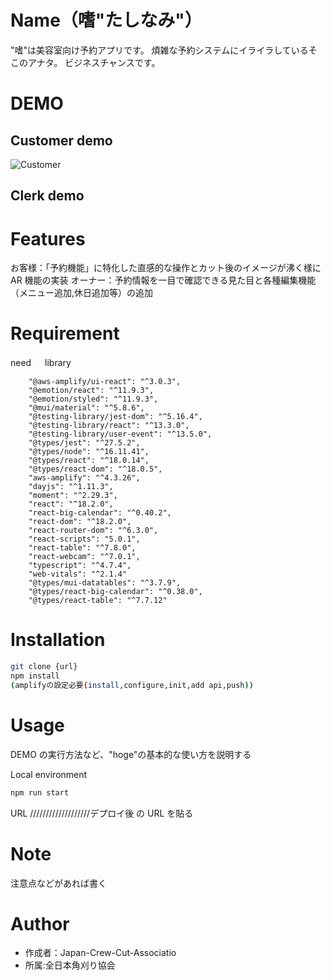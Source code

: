 # Name（嗜"たしなみ"）

"嗜"は美容室向け予約アプリです。
煩雑な予約システムにイライラしているそこのアナタ。
ビジネスチャンスです。

# DEMO

## Customer demo

![Customer](https://user-images.githubusercontent.com/100478703/179184478-328f8e55-2b6d-4671-8643-c300181fc0a4.png)

## Clerk demo

# Features

お客様：「予約機能」に特化した直感的な操作とカット後のイメージが沸く様に AR 機能の実装
オーナー：予約情報を一目で確認できる見た目と各種編集機能（メニュー追加,休日追加等）の追加

# Requirement

need 　 library

```
    "@aws-amplify/ui-react": "^3.0.3",
    "@emotion/react": "^11.9.3",
    "@emotion/styled": "^11.9.3",
    "@mui/material": "^5.8.6",
    "@testing-library/jest-dom": "^5.16.4",
    "@testing-library/react": "^13.3.0",
    "@testing-library/user-event": "^13.5.0",
    "@types/jest": "^27.5.2",
    "@types/node": "^16.11.41",
    "@types/react": "^18.0.14",
    "@types/react-dom": "^18.0.5",
    "aws-amplify": "^4.3.26",
    "dayjs": "^1.11.3",
    "moment": "^2.29.3",
    "react": "^18.2.0",
    "react-big-calendar": "^0.40.2",
    "react-dom": "^18.2.0",
    "react-router-dom": "^6.3.0",
    "react-scripts": "5.0.1",
    "react-table": "^7.8.0",
    "react-webcam": "^7.0.1",
    "typescript": "^4.7.4",
    "web-vitals": "^2.1.4"
    "@types/mui-datatables": "^3.7.9",
    "@types/react-big-calendar": "^0.38.0",
    "@types/react-table": "^7.7.12"
```

# Installation

```bash
git clone {url}
npm install
(amplifyの設定必要(install,configure,init,add api,push))
```

# Usage

DEMO の実行方法など、"hoge"の基本的な使い方を説明する

Local environment

```bash
npm run start
```

URL
///////////////////デプロイ後 の URL を貼る

# Note

注意点などがあれば書く

# Author

- 作成者：Japan-Crew-Cut-Associatio
- 所属:全日本角刈り協会
